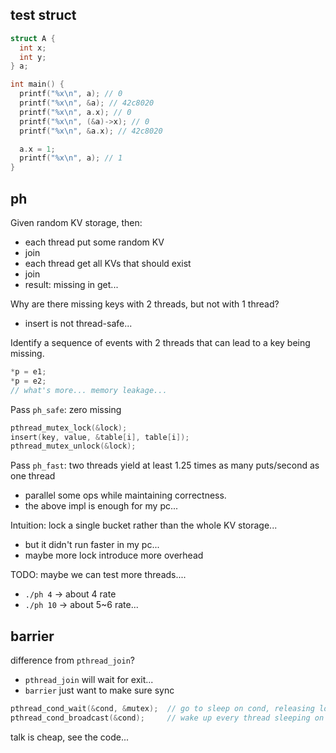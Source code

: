 
## test struct
```c
struct A {
  int x;
  int y;
} a;

int main() {
  printf("%x\n", a); // 0
  printf("%x\n", &a); // 42c8020
  printf("%x\n", a.x); // 0
  printf("%x\n", (&a)->x); // 0
  printf("%x\n", &a.x); // 42c8020

  a.x = 1;
  printf("%x\n", a); // 1
}
```

## ph

Given random KV storage, then:
- each thread put some random KV
- join
- each thread get all KVs that should exist
- join
- result: missing in get...


Why are there missing keys with 2 threads, but not with 1 thread?
- insert is not thread-safe...

Identify a sequence of events with 2 threads that can lead to a key being missing.
```c
*p = e1;
*p = e2;
// what's more... memory leakage...
```

Pass `ph_safe`: zero missing
```c
pthread_mutex_lock(&lock);
insert(key, value, &table[i], table[i]);
pthread_mutex_unlock(&lock);
```

Pass `ph_fast`: two threads yield at least 1.25 times as many puts/second as one thread
- parallel some ops while maintaining correctness.
- the above impl is enough for my pc...

Intuition: lock a single bucket rather than the whole KV storage...
- but it didn't run faster in my pc...
- maybe more lock introduce more overhead

TODO: maybe we can test more threads....
- `./ph 4` -> about 4 rate
- `./ph 10` -> about 5~6 rate...


## barrier

difference from `pthread_join`?
- `pthread_join` will wait for exit...
- `barrier` just want to make sure sync

```c
pthread_cond_wait(&cond, &mutex);  // go to sleep on cond, releasing lock mutex, acquiring upon wake up
pthread_cond_broadcast(&cond);     // wake up every thread sleeping on cond
```

talk is cheap, see the code...
